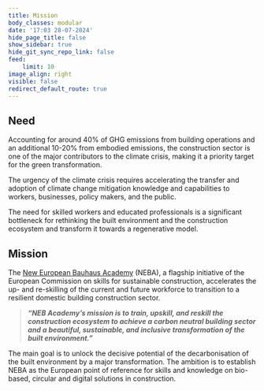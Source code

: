 ```yaml
---
title: Mission
body_classes: modular
date: '17:03 28-07-2024'
hide_page_title: false
show_sidebar: true
hide_git_sync_repo_link: false
feed:
    limit: 10
image_align: right
visible: false
redirect_default_route: true
---
```


## Need

Accounting for around 40% of GHG emissions from building operations and an additional 10-20% from embodied emissions, the construction sector is one of the major contributors to the climate crisis, making it a priority target for the green transformation.

The urgency of the climate crisis requires accelerating the transfer and adoption of climate change mitigation knowledge and capabilities to workers, businesses, policy makers, and the public.

The need for skilled workers and educated professionals is a significant bottleneck for rethinking the built environment and the construction ecosystem and transform it towards a regenerative model.

## Mission 

The [New European Bauhaus Academy](https://new-european-bauhaus.europa.eu/about/neb-academy_en) (NEBA), a flagship initiative of the European Commission on skills for sustainable construction, accelerates the up- and re-skilling of the current and future workforce to transition to a resilient domestic building construction sector.

> **_“NEB Academy’s mission is to train, upskill, and reskill the construction ecosystem to achieve a carbon neutral building sector and a beautiful, sustainable, and inclusive transformation of the built environment.”_**

The main goal is to unlock the decisive potential of the decarbonisation of the built environment by a major transformation. The ambition is to establish NEBA as the European point of reference for skills and knowledge on bio-based, circular and digital solutions in construction.